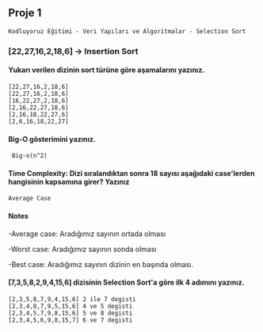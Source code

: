## Proje 1 
    Kodluyoruz Eğitimi - Veri Yapıları ve Algoritmalar - Selection Sort
### [22,27,16,2,18,6] -> Insertion Sort

 #### Yukarı verilen dizinin sort türüne göre aşamalarını yazınız.

    [22,27,16,2,18,6]
    [22,27,16,2,18,6]
    [16,22,27,2,18,6]
    [2,16,22,27,18,6]
    [2,16,18,22,27,6]
    [2,6,16,18,22,27]

#### Big-O gösterimini yazınız.

     Big-o(n^2)

#### Time Complexity: Dizi sıralandıktan sonra 18 sayısı aşağıdaki case'lerden hangisinin kapsamına girer? Yazınız

    Average Case

#### Notes
-Average case: Aradığımız sayının ortada olması

-Worst case: Aradığımız sayının sonda olması

-Best case: Aradığımız sayının dizinin en başında olması.


#### [7,3,5,8,2,9,4,15,6] dizisinin Selection Sort'a göre ilk 4 adımını yazınız.

    [2,3,5,8,7,9,4,15,6] 2 ile 7 degisti
    [2,3,4,8,7,9,5,15,6] 4 ve 5 degisti
    [2,3,4,5,7,9,8,15,6] 5 ve 8 degisti
    [2,3,4,5,6,9,8,15,7] 6 ve 7 degisti
    
